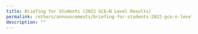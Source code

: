 ```yaml
---
title: Briefing for Students (2022 GCE–N Level Results)
permalink: /others/announcements/briefing-for-students-2022-gce-n-level-results/
description: ""
---
```

